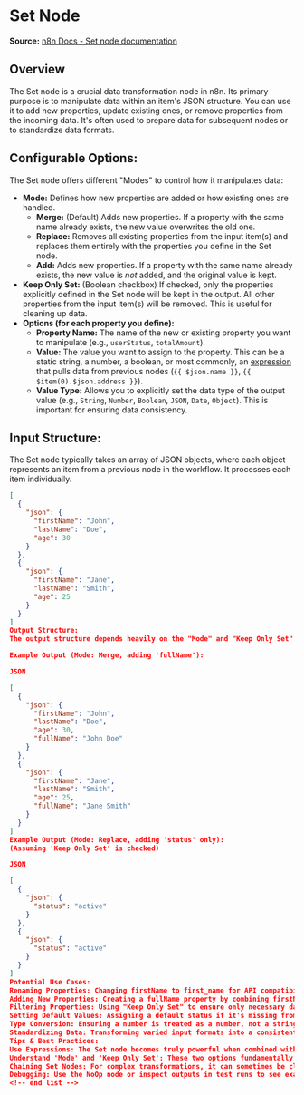 # Set Node

**Source:** [n8n Docs - Set node documentation](https://docs.n8n.io/integrations/builtin/core-nodes/n8n-nodes-base.set/)

## Overview
The Set node is a crucial data transformation node in n8n. Its primary purpose is to manipulate data within an item's JSON structure. You can use it to add new properties, update existing ones, or remove properties from the incoming data. It's often used to prepare data for subsequent nodes or to standardize data formats.

## Configurable Options:

The Set node offers different "Modes" to control how it manipulates data:

* **Mode:** Defines how new properties are added or how existing ones are handled.
    * **Merge:** (Default) Adds new properties. If a property with the same name already exists, the new value overwrites the old one.
    * **Replace:** Removes all existing properties from the input item(s) and replaces them entirely with the properties you define in the Set node.
    * **Add:** Adds new properties. If a property with the same name already exists, the new value is *not* added, and the original value is kept.
* **Keep Only Set:** (Boolean checkbox) If checked, only the properties explicitly defined in the Set node will be kept in the output. All other properties from the input item(s) will be removed. This is useful for cleaning up data.
* **Options (for each property you define):**
    * **Property Name:** The name of the new or existing property you want to manipulate (e.g., `userStatus`, `totalAmount`).
    * **Value:** The value you want to assign to the property. This can be a static string, a number, a boolean, or most commonly, an [expression](https://docs.n8n.io/code/expressions/) that pulls data from previous nodes (`{{ $json.name }}`, `{{ $item(0).$json.address }}`).
    * **Value Type:** Allows you to explicitly set the data type of the output value (e.g., `String`, `Number`, `Boolean`, `JSON`, `Date`, `Object`). This is important for ensuring data consistency.

## Input Structure:
The Set node typically takes an array of JSON objects, where each object represents an item from a previous node in the workflow. It processes each item individually.

```json
[
  {
    "json": {
      "firstName": "John",
      "lastName": "Doe",
      "age": 30
    }
  },
  {
    "json": {
      "firstName": "Jane",
      "lastName": "Smith",
      "age": 25
    }
  }
]
Output Structure:
The output structure depends heavily on the "Mode" and "Keep Only Set" options. Generally, the Set node outputs an array of JSON objects, identical in number to the input items, but with the modified JSON properties.

Example Output (Mode: Merge, adding 'fullName'):

JSON

[
  {
    "json": {
      "firstName": "John",
      "lastName": "Doe",
      "age": 30,
      "fullName": "John Doe"
    }
  },
  {
    "json": {
      "firstName": "Jane",
      "lastName": "Smith",
      "age": 25,
      "fullName": "Jane Smith"
    }
  }
]
Example Output (Mode: Replace, adding 'status' only):
(Assuming 'Keep Only Set' is checked)

JSON

[
  {
    "json": {
      "status": "active"
    }
  },
  {
    "json": {
      "status": "active"
    }
  }
]
Potential Use Cases:
Renaming Properties: Changing firstName to first_name for API compatibility.
Adding New Properties: Creating a fullName property by combining firstName and lastName.
Filtering Properties: Using "Keep Only Set" to ensure only necessary data passes to the next node.
Setting Default Values: Assigning a default status if it's missing from input.
Type Conversion: Ensuring a number is treated as a number, not a string.
Standardizing Data: Transforming varied input formats into a consistent structure for downstream processing.
Tips & Best Practices:
Use Expressions: The Set node becomes truly powerful when combined with expressions to dynamically calculate values.
Understand 'Mode' and 'Keep Only Set': These two options fundamentally change the output structure. Test them to ensure you get the desired result.
Chaining Set Nodes: For complex transformations, it can sometimes be clearer to use multiple Set nodes in sequence, each handling a specific transformation.
Debugging: Use the NoOp node or inspect outputs in test runs to see exactly what the Set node is doing to your data.
<!-- end list -->